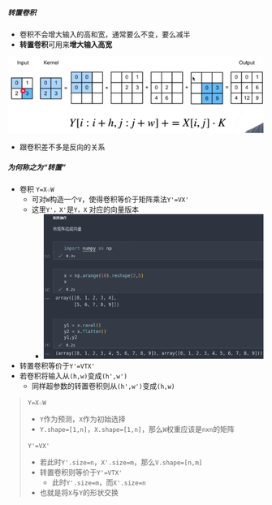 ##### 转置卷积

* 卷积不会增大输入的高和宽，通常要么不变，要么减半
* **转置卷积**可用来**增大输入高宽**

![image-20211103150220519](%E8%BD%AC%E7%BD%AE%E5%8D%B7%E7%A7%AF.assets/image-20211103150220519.png)

* 跟卷积差不多是反向的关系

##### 为何称之为“转置”

* 卷积 `Y=X☆W`
  * 可对`W`构造一个`V`，使得卷积等价于矩阵乘法`Y'=VX'`
  * 这里`Y'，X'`是`Y，X` 对应的向量版本
    * ![image-20211103151912368](%E8%BD%AC%E7%BD%AE%E5%8D%B7%E7%A7%AF.assets/image-20211103151912368.png)
* 转置卷积等价于`Y'=VTX'`
* 若卷积将输入从`(h,w)`变成`(h',w')`
  * 同样超参数的转置卷积则从`(h',w')`变成`(h,w)`

> `Y=X☆W`
>
> * `Y`作为预测，`X`作为初始选择
> * `Y.shape=[1,n]`，`X.shape=[1,n]`，那么`W`权重应该是`nxn`的矩阵
>
> `Y'=VX'`
>
> * 若此时`Y'.size=n`，`X'.size=m`，那么`V.shape=[n,m]`
> * 转置卷积则等价于`Y'=VTX'`
>   * 此时`Y'.size=m`，而`X'.size=n`
> * 也就是将`X`与`Y`的形状交换

